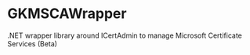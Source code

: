 # GKMSCAWrapper
.NET wrapper library around ICertAdmin to manage Microsoft Certificate Services (Beta)
